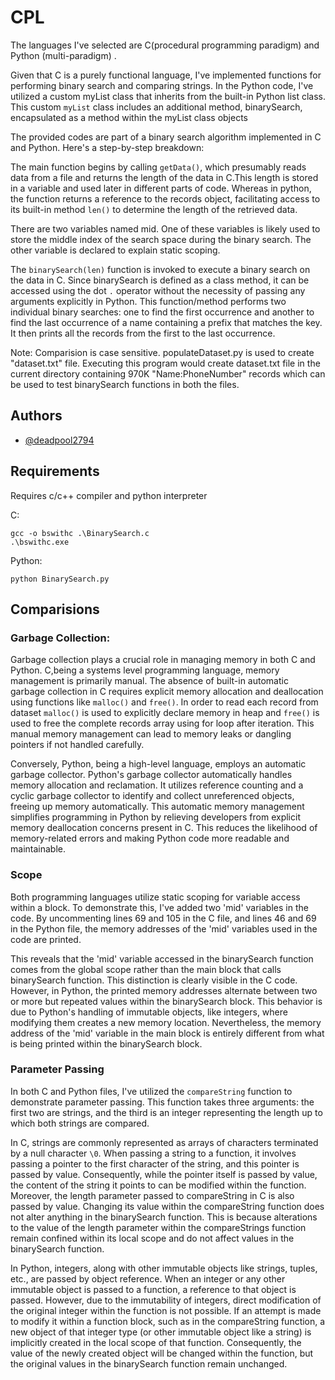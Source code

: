 # CPL

The languages I've selected are C(procedural programming paradigm) and Python (multi-paradigm) . 

Given that C is a purely functional language, I've implemented functions for performing binary search and comparing strings. In the Python code, I've utilized a custom myList class that inherits from the built-in Python list class. This custom `myList` class includes an additional method, binarySearch, encapsulated as a method within the myList class objects

The provided codes are part of a binary search algorithm implemented in C and Python. Here's a step-by-step breakdown:

The main function begins by calling `getData()`, which presumably reads data from a file and returns the length of the data in C.This length is stored in a variable and used later in different parts of code. Whereas in python, the function returns a reference to the records object, facilitating access to its built-in method `len()` to determine the length of the retrieved data.

There are two variables named mid. One of these variables is likely used to store the middle index of the search space during the binary search. The other variable is declared to explain static scoping.

The `binarySearch(len)` function is invoked to execute a binary search on the data in C. Since binarySearch is defined as a class method, it can be accessed using the dot `.` operator without the necessity of passing any arguments explicitly in Python. This function/method performs two individual binary searches: one to find the first occurrence and another to find the last occurrence of a name containing a prefix that matches the key. It then prints all the records from the first to the last occurrence.


Note: Comparision is case sensitive. populateDataset.py is used to create "dataset.txt" file. Executing this program would create dataset.txt file in the current directory containing 970K "Name:PhoneNumber" records which can be used to test binarySearch functions in both the files.


## Authors

- [@deadpool2794](https://github.com/deadpool2794)


## Requirements
Requires c/c++ compiler and python interpreter

C:
```
gcc -o bswithc .\BinarySearch.c
.\bswithc.exe
```
Python:
```
python BinarySearch.py

```
## Comparisions
### Garbage Collection:
Garbage collection plays a crucial role in managing memory in both C and Python. C,being a systems level programming language, memory management is primarily manual. The absence of built-in automatic garbage collection in C requires explicit memory allocation and deallocation using functions like `malloc()` and `free()`. In order to read each record from dataset `malloc()` is used to explicitly declare memory in heap and `free()` is used to free the complete records array using for loop after iteration. This manual memory management can lead to memory leaks or dangling pointers if not handled carefully.

Conversely, Python, being a high-level language, employs an automatic garbage collector. Python's garbage collector automatically handles memory allocation and reclamation. It utilizes reference counting and a cyclic garbage collector to identify and collect unreferenced objects, freeing up memory automatically. This automatic memory management simplifies programming in Python by relieving developers from explicit memory deallocation concerns present in C. This reduces the likelihood of memory-related errors and making Python code more readable and maintainable.

### Scope
Both programming languages utilize static scoping for variable access within a block. To demonstrate this, I've added two 'mid' variables in the code. By uncommenting lines 69 and 105 in the C file, and lines 46 and 69 in the Python file, the memory addresses of the 'mid' variables used in the code are printed. 

This reveals that the 'mid' variable accessed in the binarySearch function comes from the global scope rather than the main block that calls binarySearch function. This distinction is clearly visible in the C code. However, in Python, the printed memory addresses alternate between two or more but repeated values within the binarySearch block. This behavior is due to Python's handling of immutable objects, like integers, where modifying them creates a new memory location. Nevertheless, the memory address of the 'mid' variable in the main block is entirely different from what is being printed within the binarySearch block.

### Parameter Passing

In both C and Python files, I've utilized the `compareString` function to demonstrate parameter passing. This function takes three arguments: the first two are strings, and the third is an integer representing the length up to which both strings are compared.

In C, strings are commonly represented as arrays of characters terminated by a null character `\0`. When passing a string to a function, it involves passing a pointer to the first character of the string, and this pointer is passed by value. Consequently, while the pointer itself is passed by value, the content of the string it points to can be modified within the function. Moreover, the length parameter passed to compareString in C is also passed by value. Changing its value within the compareString function does not alter anything in the binarySearch function. This is because alterations to the value of the length parameter within the compareStrings function remain confined within its local scope and do not affect values in the binarySearch function.

In Python, integers, along with other immutable objects like strings, tuples, etc., are passed by object reference. When an integer or any other immutable object is passed to a function, a reference to that object is passed. However, due to the immutability of integers, direct modification of the original integer within the function is not possible. If an attempt is made to modify it within a function block, such as in the compareString function, a new object of that integer type (or other immutable object like a string) is implicitly created in the local scope of that function. Consequently, the value of the newly created object will be changed within the function, but the original values in the binarySearch function remain unchanged.